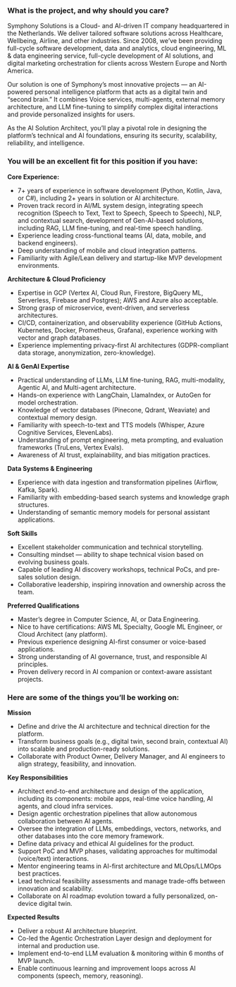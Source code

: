 ### What is the project, and why should you care?

Symphony Solutions is a Cloud- and AI-driven IT company headquartered in the
Netherlands. We deliver tailored software solutions across Healthcare,
Wellbeing, Airline, and other industries. Since 2008, we’ve been providing
full-cycle software development, data and analytics, cloud engineering, ML &
data engineering service, full-cycle development of AI solutions, and digital
marketing orchestration for clients across Western Europe and North America.

Our solution is one of Symphony’s most innovative projects — an AI-powered
personal intelligence platform that acts as a digital twin and “second brain.”
It combines Voice services, multi-agents, external memory architecture, and
LLM fine-tuning to simplify complex digital interactions and provide
personalized insights for users.

As the AI Solution Architect, you’ll play a pivotal role in designing the
platform’s technical and AI foundations, ensuring its security, scalability,
reliability, and intelligence.

### You will be an excellent fit for this position if you have:

**Core Experience:**

  * 7+ years of experience in software development (Python, Kotlin, Java, or C#), including 2+ years in solution or AI architecture.
  * Proven track record in AI/ML system design, integrating speech recognition (Speech to Text, Text to Speech, Speech to Speech), NLP, and contextual search, development of Gen-AI-based solutions, including RAG, LLM fine-tuning, and real-time speech handling.
  * Experience leading cross-functional teams (AI, data, mobile, and backend engineers).
  * Deep understanding of mobile and cloud integration patterns.
  * Familiarity with Agile/Lean delivery and startup-like MVP development environments.

**Architecture & Cloud Proficiency**

  * Expertise in GCP (Vertex AI, Cloud Run, Firestore, BigQuery ML, Serverless, Firebase and Postgres); AWS and Azure also acceptable.
  * Strong grasp of microservice, event-driven, and serverless architectures.
  * CI/CD, containerization, and observability experience (GitHub Actions, Kubernetes, Docker, Prometheus, Grafana), experience working with vector and graph databases.
  * Experience implementing privacy-first AI architectures (GDPR-compliant data storage, anonymization, zero-knowledge).

**AI & GenAI Expertise**

  * Practical understanding of LLMs, LLM fine-tuning, RAG, multi-modality, Agentic AI, and Multi-agent architecture.
  * Hands-on experience with LangChain, LlamaIndex, or AutoGen for model orchestration.
  * Knowledge of vector databases (Pinecone, Qdrant, Weaviate) and contextual memory design.
  * Familiarity with speech-to-text and TTS models (Whisper, Azure Cognitive Services, ElevenLabs).
  * Understanding of prompt engineering, meta prompting, and evaluation frameworks (TruLens, Vertex Evals).
  * Awareness of AI trust, explainability, and bias mitigation practices.

**Data Systems & Engineering**

  * Experience with data ingestion and transformation pipelines (Airflow, Kafka, Spark).
  * Familiarity with embedding-based search systems and knowledge graph structures.
  * Understanding of semantic memory models for personal assistant applications.

**Soft Skills**

  * Excellent stakeholder communication and technical storytelling.
  * Consulting mindset — ability to shape technical vision based on evolving business goals.
  * Capable of leading AI discovery workshops, technical PoCs, and pre-sales solution design.
  * Collaborative leadership, inspiring innovation and ownership across the team.

**Preferred Qualifications**

  * Master’s degree in Computer Science, AI, or Data Engineering.
  * Nice to have certifications: AWS ML Specialty, Google ML Engineer, or Cloud Architect (any platform).
  * Previous experience designing AI-first consumer or voice-based applications.
  * Strong understanding of AI governance, trust, and responsible AI principles.
  * Proven delivery record in AI companion or context-aware assistant projects.

### Here are some of the things you’ll be working on:

**Mission**

  * Define and drive the AI architecture and technical direction for the platform.
  * Transform business goals (e.g., digital twin, second brain, contextual AI) into scalable and production-ready solutions.
  * Collaborate with Product Owner, Delivery Manager, and AI engineers to align strategy, feasibility, and innovation.

**Key Responsibilities**

  * Architect end-to-end architecture and design of the application, including its components: mobile apps, real-time voice handling, AI agents, and cloud infra services.
  * Design agentic orchestration pipelines that allow autonomous collaboration between AI agents.
  * Oversee the integration of LLMs, embeddings, vectors, networks, and other databases into the core memory framework.
  * Define data privacy and ethical AI guidelines for the product.
  * Support PoC and MVP phases, validating approaches for multimodal (voice/text) interactions.
  * Mentor engineering teams in AI-first architecture and MLOps/LLMOps best practices.
  * Lead technical feasibility assessments and manage trade-offs between innovation and scalability.
  * Collaborate on AI roadmap evolution toward a fully personalized, on-device digital twin.

**Expected Results**

  * Deliver a robust AI architecture blueprint.
  * Co-led the Agentic Orchestration Layer design and deployment for internal and production use.
  * Implement end-to-end LLM evaluation & monitoring within 6 months of MVP launch.
  * Enable continuous learning and improvement loops across AI components (speech, memory, reasoning).
